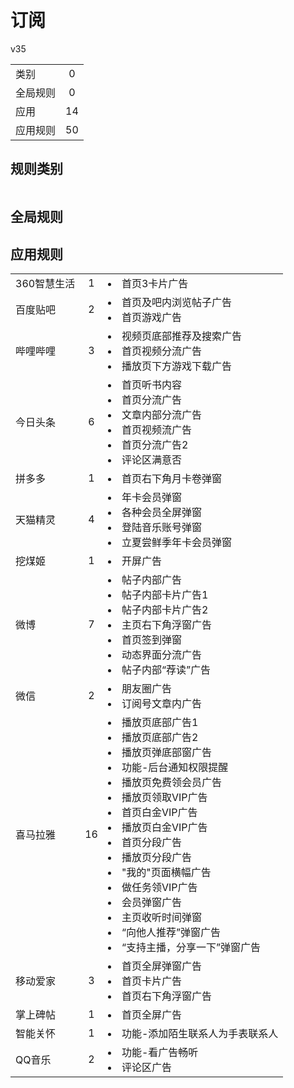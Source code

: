 # 订阅

v35

|||
| - |:-:|
|类别|0|
|全局规则|0|
|应用|14|
|应用规则|50|

## 规则类别

|||
| - |:-:|


## 全局规则



## 应用规则

||||
| - |:-:|-|
|360智慧生活|1|<li>首页3卡片广告|
|百度贴吧|2|<li>首页及吧内浏览帖子广告<li>首页游戏广告|
|哔哩哔哩|3|<li>视频页底部推荐及搜索广告<li>首页视频分流广告<li>播放页下方游戏下载广告|
|今日头条|6|<li>首页听书内容<li>首页分流广告<li>文章内部分流广告<li>首页视频流广告<li>首页分流广告2<li>评论区满意否|
|拼多多|1|<li>首页右下角月卡卷弹窗|
|天猫精灵|4|<li>年卡会员弹窗<li>各种会员全屏弹窗<li>登陆音乐账号弹窗<li>立夏尝鲜季年卡会员弹窗|
|挖煤姬|1|<li>开屏广告|
|微博|7|<li>帖子内部广告<li>帖子内部卡片广告1<li>帖子内部卡片广告2<li>主页右下角浮窗广告<li>首页签到弹窗<li>动态界面分流广告<li>帖子内部“荐读”广告|
|微信|2|<li>朋友圈广告<li>订阅号文章内广告|
|喜马拉雅|16|<li>播放页底部广告1<li>播放页底部广告2<li>播放页弹底部窗广告<li>功能-后台通知权限提醒<li>播放页免费领会员广告<li>播放页领取VIP广告<li>首页白金VIP广告<li>播放页白金VIP广告<li>首页分段广告<li>播放页分段广告<li>"我的"页面横幅广告<li>做任务领VIP广告<li>会员弹窗广告<li>主页收听时间弹窗<li>“向他人推荐”弹窗广告<li>“支持主播，分享一下”弹窗广告|
|移动爱家|3|<li>首页全屏弹窗广告<li>首页卡片广告<li>首页右下角浮窗广告|
|掌上碑帖|1|<li>首页全屏广告|
|智能关怀|1|<li>功能-添加陌生联系人为手表联系人|
|QQ音乐|2|<li>功能-看广告畅听<li>评论区广告|
